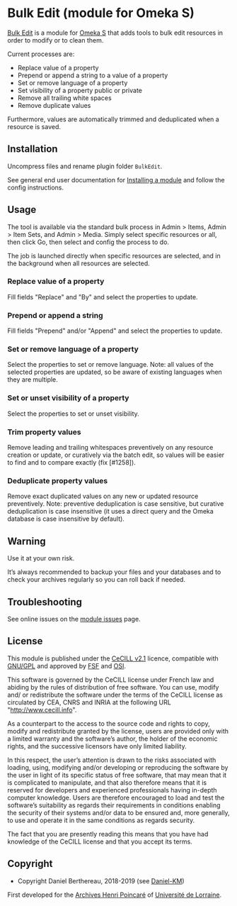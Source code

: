 Bulk Edit (module for Omeka S)
==============================

[Bulk Edit] is a module for [Omeka S] that adds tools to bulk edit resources in
order to modify or to clean them.

Current processes are:
- Replace value of a property
- Prepend or append a string to a value of a property
- Set or remove language of a property
- Set visibility of a property public or private
- Remove all trailing white spaces
- Remove duplicate values

Furthermore, values are automatically trimmed and deduplicated when a resource
is saved.


Installation
------------

Uncompress files and rename plugin folder `BulkEdit`.

See general end user documentation for [Installing a module] and follow the
config instructions.


Usage
-----

The tool is available via the standard bulk process in Admin > Items, Admin > Item Sets,
and Admin > Media. Simply select specific resources or all, then click Go, then
select and config the process to do.

The job is launched directly when specific resources are selected, and in the
background when all resources are selected.

### Replace value of a property

Fill fields "Replace" and "By" and select the properties to update.

### Prepend or append a string

Fill fields "Prepend" and/or "Append" and select the properties to update.

### Set or remove language of a property

Select the properties to set or remove language.
Note: all values of the selected properties are updated, so be aware of existing
languages when they are multiple.

### Set or unset visibility of a property

Select the properties to set or unset visibility.

### Trim property values

Remove leading and trailing whitespaces preventively on any resource creation or
update, or curatively via the batch edit, so values will be easier to find and
to compare exactly (fix [#1258]).

### Deduplicate property values

Remove exact duplicated values on any new or updated resource preventively.
Note: preventive deduplication is case sensitive, but curative deduplication is
case insensitive (it uses a direct query and the Omeka database is case
insensitive by default).


Warning
-------

Use it at your own risk.

It’s always recommended to backup your files and your databases and to check
your archives regularly so you can roll back if needed.


Troubleshooting
---------------

See online issues on the [module issues] page.


License
-------

This module is published under the [CeCILL v2.1] licence, compatible with
[GNU/GPL] and approved by [FSF] and [OSI].

This software is governed by the CeCILL license under French law and abiding by
the rules of distribution of free software. You can use, modify and/ or
redistribute the software under the terms of the CeCILL license as circulated by
CEA, CNRS and INRIA at the following URL "http://www.cecill.info".

As a counterpart to the access to the source code and rights to copy, modify and
redistribute granted by the license, users are provided only with a limited
warranty and the software’s author, the holder of the economic rights, and the
successive licensors have only limited liability.

In this respect, the user’s attention is drawn to the risks associated with
loading, using, modifying and/or developing or reproducing the software by the
user in light of its specific status of free software, that may mean that it is
complicated to manipulate, and that also therefore means that it is reserved for
developers and experienced professionals having in-depth computer knowledge.
Users are therefore encouraged to load and test the software’s suitability as
regards their requirements in conditions enabling the security of their systems
and/or data to be ensured and, more generally, to use and operate it in the same
conditions as regards security.

The fact that you are presently reading this means that you have had knowledge
of the CeCILL license and that you accept its terms.


Copyright
---------

* Copyright Daniel Berthereau, 2018-2019 (see [Daniel-KM])

First developed for the [Archives Henri Poincaré] of [Université de Lorraine].


[Bulk Edit]: https://github.com/Daniel-KM/Omeka-S-module-BulkEdit
[Omeka S]: https://omeka.org/s
[Installing a module]: https://omeka.org/s/docs/user-manual/modules/#installing-modules
[module issues]: https://github.com/Daniel-KM/Omeka-S-module-BulkEdit/issues
[CeCILL v2.1]: https://www.cecill.info/licences/Licence_CeCILL_V2.1-en.html
[GNU/GPL]: https://www.gnu.org/licenses/gpl-3.0.html
[FSF]: https://www.fsf.org
[OSI]: http://opensource.org
[Archives Henri Poincaré]: https://poincare.univ-lorraine.fr
[Université de Lorraine]: https://www.univ-lorraine.fr
[Daniel-KM]: https://github.com/Daniel-KM "Daniel Berthereau"
